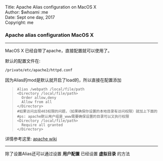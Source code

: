Title: Apache Alias configuration on MacOS X  
Author: $whoami :me  
Date: Sept one day, 2017  
Copyright: me  

### Apache alias configuration MacOS X ###

---

MacOS X 已经自带了apache，直接配置就可以使用了。

默认的配置文件在:
```bash
/private/etc/apache2/httpd.conf
```

因为Alias的mod是默认就开启了load的，所以直接在配置添加
> ``` 
> Alias /webpath /local/file/path
> <Directory /local/file/path>
>	Order allow,deny
>	Allow from all
> </Directory>
> #如果访问出现403权限的问题，（如果确保你设置的本地目录有访问权限）就加上下面的
> #ps: apache默认用户组是_www需要确保设置的目录可以又执行权限
> <Directory /local/file/path>
> 	Require all granted
> </Directory>
> ```

详情参考这里:
[apache wiki](https://wiki.apache.org/httpd/ClientDeniedByServerConfiguration)

---
除了设置Alias还可以通过设置 **用户配置** 已经设置 **虚拟目录** 的方法
